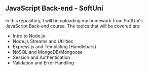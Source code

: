 ## JavaScript Back-end - SoftUni
In this repository, I will be uploading my homework from SoftUni's JavaScript Back-end course. The topics that will be covered are:

- Intro to Node.js
- Node.js Streams and Utilities
- Express.js and Templating (Handlebars)
- NoSQL and MongoDB/Mongoose
- Session and Authentication
- Validation and Error Handling
